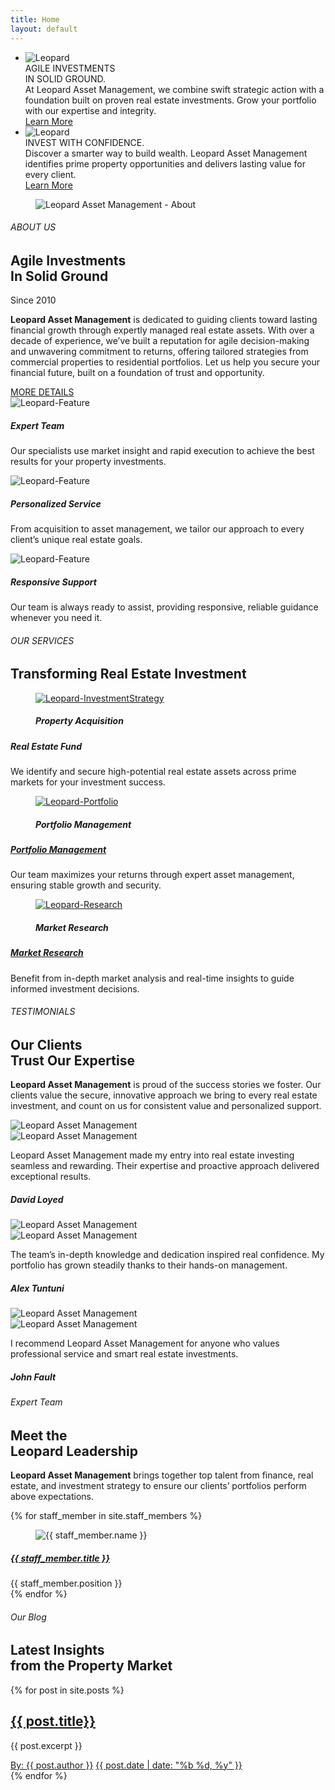 ```yaml
---
title: Home
layout: default
---
```



<!--== Start Slider Area Wrapper ==-->

<div class="slider-area-wrapper">
    <div id="rev_slider_11_1_wrapper" class="rev_slider_wrapper fullwidthbanner-container" data-alias="business-classic" data-source="gallery">
        <div id="rev_slider_11_1" class="rev_slider fullwidthabanner" data-version="5.4.7">
            <ul>
                <!-- SLIDE  -->
                <li data-index="rs-27" data-transition="random-premium" data-slotamount="default" data-hideafterloop="0" data-hideslideonmobile="off" data-easein="default" data-easeout="default" data-masterspeed="default" data-rotate="0" data-saveperformance="off" data-title="Slide">
                    <!-- MAIN IMAGE -->
                    <img src="/assets/img/slider/03.png" alt="Leopard" data-bgposition="center center" data-bgfit="cover" data-bgrepeat="no-repeat" data-bgparallax="15" class="rev-slidebg" data-no-retina>
                    <!-- LAYERS -->
                    <!-- LAYER NR. 1 -->
                    <div class="tp-caption tp-resizeme slide-heading" data-x="['left','left','left','left']" data-hoffset="['135','135','40','40']" data-y="['top','top','top','top']" data-voffset="['250','204','200','201']" data-fontsize="['60','60','50','30']" data-fontweight="['600']" data-lineheight="['70','70','60','40']" data-width="['650','650','600','320']" data-height="none" data-whitespace="normal" data-type="text" data-responsive_offset="on" data-frames='[{"delay":10,"split":"lines","splitdelay":0.1,"speed":600,"split_direction":"forward","frame":"0","from":"x:50px;opacity:0;","to":"o:1;","ease":"Power3.easeInOut"},{"delay":"wait","speed":300,"frame":"999","to":"auto:auto;","ease":"Power3.easeInOut"}]' data-textAlign="['left']">
                        AGILE INVESTMENTS <br> IN SOLID GROUND.
                </div>
                        <!-- LAYER NR. 2 -->
                        <div class="tp-caption tp-resizeme slide-txt" data-x="['left','left','left','left']" data-hoffset="['135','135','40','40']" data-y="['top','top','top','top']" data-voffset="['400','370','370','300']" data-fontsize="['16','20','20','20']" data-fontweight="['400','400','400','400']" data-width="['600','600','600','320']" data-height="none" data-whitespace="normal" data-visibility="['on','on','on','on']" data-type="text" data-responsive_offset="on" data-frames='[{"delay":360,"split":"lines","splitdelay":0.1,"speed":500,"split_direction":"forward","frame":"0","from":"y:50px;opacity:0;","to":"o:1;","ease":"Power3.easeInOut"},{"delay":"wait","speed":300,"frame":"999","to":"opacity:0;","ease":"Power3.easeInOut"}]' data-textAlign="['inherit','inherit','inherit','inherit']" data-paddingtop="[0,0,0,0]" data-paddingright="[0,0,0,0]" data-paddingbottom="[0,0,0,0]" data-paddingleft="[0,0,0,0]">
                            At Leopard Asset Management, we combine swift strategic action with a foundation built on proven
                    real estate investments. Grow your portfolio with our expertise and integrity.
                        </div>
                        <!-- LAYER NR. 3 -->
                        <a  href="/about/" class="tp-caption Button-Outline-Secondary rev-btn" id="slide-27-layer-11" data-x="['left','left','left','left']" data-hoffset="['135','135','45','40']" data-y="['top','top','top','top']" data-voffset="['490','470','490','465']" data-width="none" data-height="none" data-whitespace="nowrap" data-type="button" data-responsive_offset="on" data-responsive="off" data-frames='[{"delay":650,"speed":500,"frame":"0","from":"y:50px;opacity:0;","to":"o:1;","ease":"Power3.easeInOut"},{"delay":"wait","speed":300,"frame":"999","to":"auto:auto;","ease":"Power3.easeInOut"},{"frame":"hover","speed":"350","ease":"Linear.easeNone","to":"o:1;rX:0;rY:0;rZ:0;z:0;","style":"c:rgba(255,255,255,1);bg:rgb(8, 11, 26);"}]' data-textAlign="['center','center','center','center']" data-paddingtop="[0,0,0,0]" data-paddingright="[40,40,40,30]" data-paddingbottom="[0,0,0,0]" data-paddingleft="[40,40,40,30]">Learn More
                        </a>
                </li>
                <!-- SLIDE  -->
                <li data-index="rs-28" data-transition="slidingoverlayvertical,slidingoverlayleft,slideoverup" data-slotamount="default,default,default" data-hideafterloop="0" data-hideslideonmobile="off" data-easein="default,default,default" data-easeout="default,default,default" data-masterspeed="default,default,default" data-rotate="0,0,0" data-saveperformance="off" data-title="Slide">
                    <!-- MAIN IMAGE -->
                    <img src="/assets/img/slider/02.png" alt="Leopard" data-bgposition="center center" data-bgfit="cover" data-bgrepeat="no-repeat" data-bgparallax="15" class="rev-slidebg" data-no-retina>
                    <!-- LAYER NR. 4 -->
                    <div class="tp-caption tp-resizeme slide-heading" data-x="['left','left','left','left']" data-hoffset="['135','135','40','40']" data-y="['top','top','top','top']" data-voffset="['250','204','200','201']" data-fontsize="['60','60','50','30']" data-fontweight="['600']" data-lineheight="['70','70','60','40']" data-width="['650','650','600','320']" data-height="none" data-whitespace="normal" data-type="text" data-responsive_offset="on" data-frames='[{"delay":10,"split":"chars","splitdelay":0.1,"speed":1000,"split_direction":"forward","frame":"0","from":"x:-50px;opacity:0;","to":"o:1;","ease":"Power4.easeInOut"},{"delay":"wait","speed":300,"frame":"999","to":"auto:auto;","ease":"Power3.easeInOut"}]' data-textAlign="['left']">
                        INVEST WITH CONFIDENCE.
                </div>
                        <!-- LAYER NR. 5 -->
                        <div class="tp-caption tp-resizeme slide-txt" data-x="['left','left','left','left']" data-hoffset="['135','135','40','40']" data-y="['top','top','top','top']" data-voffset="['400','370','370','300']" data-fontsize="['16','20','20','20']" data-fontweight="['400','400','400','400']" data-width="['600','600','600','320']" data-height="none" data-whitespace="normal" data-visibility="['on','on','on','on']" data-type="text" data-responsive_offset="on" data-frames='[{"delay":360,"split":"lines","splitdelay":0.1,"speed":500,"split_direction":"forward","frame":"0","from":"y:50px;opacity:0;","to":"o:1;","ease":"Power3.easeInOut"},{"delay":"wait","speed":300,"frame":"999","to":"opacity:0;","ease":"Power3.easeInOut"}]' data-textAlign="['inherit','inherit','inherit','inherit']" data-paddingtop="[0,0,0,0]" data-paddingright="[0,0,0,0]" data-paddingbottom="[0,0,0,0]" data-paddingleft="[0,0,0,0]">
                            Discover a smarter way to build wealth. Leopard Asset Management identifies prime property
                    opportunities and delivers lasting value for every client.
                        </div>
                        <!-- LAYER NR. 6 -->
                        <a href="/about/" class="tp-caption Button-Outline-Secondary rev-btn" data-x="['left','left','left','left']" data-hoffset="['135','135','45','40']" data-y="['top','top','top','top']" data-voffset="['490','470','490','465']" data-width="none" data-height="none" data-whitespace="nowrap" data-type="button" data-responsive_offset="on" data-responsive="off" data-frames='[{"delay":650,"speed":500,"frame":"0","from":"y:50px;opacity:0;","to":"o:1;","ease":"Power3.easeInOut"},{"delay":"wait","speed":300,"frame":"999","to":"auto:auto;","ease":"Power3.easeInOut"},{"frame":"hover","speed":"350","ease":"Linear.easeNone","to":"o:1;rX:0;rY:0;rZ:0;z:0;","style":"c:rgba(255,255,255,1);bg:rgb(8, 11, 26);"}]' data-textAlign="['center','center','center','center']" data-paddingtop="[0,0,0,0]" data-paddingright="[40,40,40,30]" data-paddingbottom="[0,0,0,0]" data-paddingleft="[40,40,40,30]">Learn More
                        </a>
                </li>
            </ul>
            <div class="tp-bannertimer tp-bottom"></div>
        </div>
    </div>
</div>

<!--== End Slider Area Wrapper ==-->
<!--== Start About Area Wrapper ==-->
<div class="about-area-wrapper sm-top">
    <div class="container">
        <div class="row align-items-lg-center">
            <div class="col-md-6 col-lg-5">
                <figure class="about-thumb">
                    <img src="/assets/img/about.png" alt="Leopard Asset Management - About" />
                </figure>
            </div>
            <div class="col-md-6 col-lg-7">
                <div class="about-content">
                    <h6>ABOUT US</h6>
                    <h2>Agile Investments <br> In Solid Ground</h2>
                    <span class="about-since">Since 2010</span>
                    <p>
                        <strong>Leopard Asset Management</strong> is dedicated to guiding clients toward lasting
                        financial growth through expertly managed real estate assets. With over a decade of experience,
                        we’ve built a reputation for agile decision-making and unwavering commitment to returns,
                        offering tailored strategies from commercial properties to residential portfolios. Let us help
                        you secure your financial future, built on a foundation of trust and opportunity.
                    </p>
                    <a href="/about/" class="btn-about">MORE DETAILS <i class="mdi mdi-chevron-double-right"></i></a>
                </div>
            </div>
        </div>
    </div>
</div>
<!--== End About Area Wrapper ==-->
<!--== Start Feature Area Wrapper ==-->
<div class="feature-area-wrapper sm-top">
    <div class="container">
        <div class="row mtn-sm-60 mtn-md-5">
            <div class="col-md-4">
                <div class="icon-box-item">
                    <div class="icon-box__icon">
                        <img src="assets/img/feature/01.png" alt="Leopard-Feature" />
                    </div>
                    <div class="icon-box__info">
                        <h5>Expert Team</h5>
                        <p>Our specialists use market insight and rapid execution to achieve the best results for your
                            property investments.</p>
                    </div>
                </div>
            </div>
            <div class="col-md-4">
                <div class="icon-box-item">
                    <div class="icon-box__icon">
                        <img src="assets/img/feature/02.png" alt="Leopard-Feature" />
                    </div>
                    <div class="icon-box__info">
                        <h5>Personalized Service</h5>
                        <p>From acquisition to asset management, we tailor our approach to every client’s unique real
                            estate goals.</p>
                    </div>
                </div>
            </div>
            <div class="col-md-4">
                <div class="icon-box-item">
                    <div class="icon-box__icon">
                        <img src="assets/img/feature/03.png" alt="Leopard-Feature" />
                    </div>
                    <div class="icon-box__info">
                        <h5>Responsive Support</h5>
                        <p>Our team is always ready to assist, providing responsive, reliable guidance whenever you need
                            it.</p>
                    </div>
                </div>
            </div>
        </div>
    </div>
</div>
<!--== End Feature Area Wrapper ==-->
<!--== Start Service Area Wrapper ==-->
<div class="service-area-wrapper sm-top-wt">
    <div class="service-area-top parallax" data-parallax-speed="0.75" data-bg="/assets/img/page-header3.png">
        <div class="container">
            <div class="row">
                <div class="col-lg-6 col-xl-5 m-auto text-center">
                    <div class="section-title section-title--light">
                        <h6>OUR SERVICES</h6>
                        <h2 class="mb-0">Transforming Real Estate Investment</h2>
                    </div>
                </div>
            </div>
        </div>
    </div>
    <div class="service-content-area">
        <div class="container">
            <div class="row mtn-30">
                <div class="col-sm-6 col-lg-4">
                    <!-- Start Service Item -->
                    <div class="service-item">
                        <figure class="service-thumb">
                            <a href="service-details.html"><img src="assets/img/service/01.jpg"
                                    alt="Leopard-InvestmentStrategy" /></a>
                            <figcaption class="service-txt">
                                <h5>Property Acquisition</h5>
                            </figcaption>
                        </figure>
                        <div class="service-content">
                            <div class="service-content-inner">
                                <h5><a href="service-details.html" class="stretched-link"></a>Real Estate Fund</h5>
                                <p>We identify and secure high-potential real estate assets across prime markets for
                                    your investment success.</p>
                            </div>
                        </div>
                    </div>
                    <!-- End Service Item -->
                </div>
                <div class="col-sm-6 col-lg-4">
                    <!-- Start Service Item -->
                    <div class="service-item">
                        <figure class="service-thumb">
                            <a href="service-details.html"><img src="assets/img/service/02.jpg"
                                    alt="Leopard-Portfolio" /></a>
                            <figcaption class="service-txt">
                                <h5>Portfolio Management</h5>
                            </figcaption>
                        </figure>
                        <div class="service-content">
                            <div class="service-content-inner">
                                <h5><a href="service-details.html" class="stretched-link">Portfolio Management</a></h5>
                                <p>Our team maximizes your returns through expert asset management, ensuring stable
                                    growth and security.</p>
                            </div>
                        </div>
                    </div>
                    <!-- End Service Item -->
                </div>
                <div class="col-sm-6 col-lg-4">
                    <!-- Start Service Item -->
                    <div class="service-item">
                        <figure class="service-thumb">
                            <a href="service-details.html"><img src="assets/img/service/03.jpg"
                                    alt="Leopard-Research" /></a>
                            <figcaption class="service-txt">
                                <h5>Market Research</h5>
                            </figcaption>
                        </figure>
                        <div class="service-content">
                            <div class="service-content-inner">
                                <h5><a href="service-details.html" class="stretched-link">Market Research</a></h5>
                                <p>Benefit from in-depth market analysis and real-time insights to guide informed
                                    investment decisions.</p>
                            </div>
                        </div>
                        <!-- End Service Item -->
                    </div>
                </div>
            </div>
        </div>
    </div>
</div>
<!--== End Service Area Wrapper ==-->
<!--== Start Testimonial Area Wrapper ==-->
<div class="testimonial-area bg-offwhite sp-y sm-top">
    <div class="container">
        <div class="row align-items-center">
            <div class="col-lg-6">
                <div class="section-title mb-0">
                    <h6>TESTIMONIALS</h6>
                    <h2>Our Clients<br>Trust Our Expertise</h2>
                    <p>
                        <strong>Leopard Asset Management</strong> is proud of the success stories we foster. Our clients
                        value the secure, innovative approach we bring to every real estate investment, and count on us
                        for consistent value and personalized support.
                    </p>
                </div>
                <div class="testimonial-carousel-dots"></div>
            </div>
            <div class="col-lg-6 ml-auto">
                <div class="testimonial-content-wrap">
                    <div class="testimonial-content">
                        <!-- Start Testimonial Item -->
                        <div class="testimonial-item">
                            <div class="testimonial-thumb">
                                <img src="assets/img/testimonial/client-01.jpg" alt="Leopard Asset Management" />
                            </div>
                            <div class="testimonial-txt">
                                <img src="assets/img/icons/quote.png" alt="Leopard Asset Management" />
                                <p>
                                    Leopard Asset Management made my entry into real estate investing seamless and
                                    rewarding. Their expertise and proactive approach delivered exceptional results.
                                </p>
                                <h5 class="client-name">David Loyed</h5>
                            </div>
                        </div>
                        <!-- End Testimonial Item -->
                        <!-- Start Testimonial Item -->
                        <div class="testimonial-item">
                            <div class="testimonial-thumb">
                                <img src="assets/img/testimonial/client-02.jpg" alt="Leopard Asset Management" />
                            </div>
                            <div class="testimonial-txt">
                                <img src="assets/img/icons/quote.png" alt="Leopard Asset Management" />
                                <p>
                                    The team’s in-depth knowledge and dedication inspired real confidence. My portfolio
                                    has grown steadily thanks to their hands-on management.
                                </p>
                                <h5 class="client-name">Alex Tuntuni</h5>
                            </div>
                        </div>
                        <!-- End Testimonial Item -->
                        <!-- Start Testimonial Item -->
                        <div class="testimonial-item">
                            <div class="testimonial-thumb">
                                <img src="assets/img/testimonial/client-03.jpg" alt="Leopard Asset Management" />
                            </div>
                            <div class="testimonial-txt">
                                <img src="assets/img/icons/quote.png" alt="Leopard Asset Management" />
                                <p>
                                    I recommend Leopard Asset Management for anyone who values professional service and
                                    smart real estate investments.
                                </p>
                                <h5 class="client-name">John Fault</h5>
                            </div>
                        </div>
                        <!-- End Testimonial Item -->
                    </div>
                </div>
            </div>
        </div>
    </div>
</div>
<!--== End Testimonial Area Wrapper ==-->
<!--== Start Team Area Wrapper ==-->
<div class="team-area-wrapper bg-img sp-y" data-bg="/assets/img/page-header1.png">
    <div class="container-fluid">
        <div class="row align-items-center">
            <div class="col-lg-4">
                <div class="section-title section-title--light mb-lg-0">
                    <h6>Expert Team</h6>
                    <h2>Meet the <br>Leopard Leadership</h2>
                    <p>
                        <strong>Leopard Asset Management</strong> brings together top talent from finance, real estate,
                        and investment strategy to ensure our clients’ portfolios perform above expectations.
                    </p>
                </div>
            </div>
            <div class="col-lg-8">
                <div class="team-content-wrap slick-dots--light mtn-md-5">
                    {% for staff_member in site.staff_members %}
                    <div class="team-mem-item">
                        <figure class="member-pic">
                            <img src="{{ staff_member.image }}" alt="{{ staff_member.name }}" />
                        </figure>
                        <div class="member-info">
                            <h5><a href="{{ staff_member.url }}" class="stretched-link">{{ staff_member.title }}</a></h5>
                            <span class="designation">{{ staff_member.position }}</span>
                        </div>
                    </div>
                    {% endfor %}
                </div>
            </div>
        </div>
    </div>
</div>
<!--== End Team Area Wrapper ==-->
<!--== Start Blog Area Wrapper ==-->
<div class="blog-area-wrapper sm-top">
    <div class="container">
        <div class="row">
            <div class="col-12 text-center">
                <div class="section-title">
                    <h6>Our Blog</h6>
                    <h2 class="mb-0">Latest Insights <br>from the Property Market</h2>
                </div>
            </div>
        </div>
        <div class="row mtn-35">
            {% for post in site.posts %}
            <div class="col-md-6 col-lg-4">
                <div class="blog-item">
                    <div class="blog-content">
                        <h2 class="h5"><a href="{{ post.url }}">{{ post.title}}</a></h2>
                        <p>{{ post.excerpt }}</p>
                        <div class="blog-meta">
                            <a href="#">By: {{ post.author }}</a>
                            <a href="#">{{ post.date |  date: "%b %d, %y" }}</a>
                        </div>
                    </div>
                </div>
            </div>
            {% endfor %}
        </div>
    </div>
</div>
<!--== End Blog Area Wrapper ==-->
